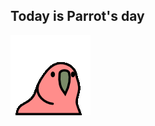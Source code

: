 <h2>Today is Parrot's day</h2><img src="https://raw.githubusercontent.com/jmhobbs/cultofthepartyparrot.com/master/parrots/hd/parrot.gif" />